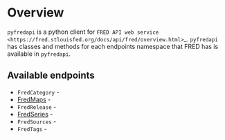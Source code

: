 # Overview

`pyfredapi` is a python client for `FRED API web service <https://fred.stlouisfed.org/docs/api/fred/overview.html>`_. `pyfredapi` has classes and methods for each endpoints namespace that FRED has is available in `pyfredapi`.

## Available endpoints

- `FredCategory` - 
- [FredMaps](https://pyfredapi.readthedocs.io/en/latest/tutorials/FredMaps.html) - 
- `FredRelease` - 
- [FredSeries](https://pyfredapi.readthedocs.io/en/latest/tutorials/FredSeries.html) - 
- `FredSources` - 
- `FredTags` - 
